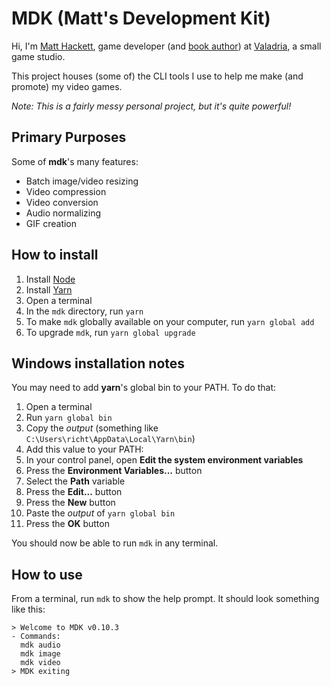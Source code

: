 # MDK (Matt's Development Kit)

Hi, I'm [Matt Hackett][richtaur], game developer (and [book author][htmavgaby]) at [Valadria][valadria], a small game studio.

This project houses (some of) the CLI tools I use to help me make (and promote) my video games.

_Note: This is a fairly messy personal project, but it's quite powerful!_

## Primary Purposes

Some of **mdk**'s many features:

* Batch image/video resizing
* Video compression
* Video conversion
* Audio normalizing
* GIF creation

## How to install

1. Install [Node][node]
1. Install [Yarn][yarn]
1. Open a terminal
1. In the `mdk` directory, run `yarn`
1. To make `mdk` globally available on your computer, run `yarn global add`
1. To upgrade `mdk`, run `yarn global upgrade`

## Windows installation notes

You may need to add **yarn**'s global bin to your PATH. To do that:

1. Open a terminal
1. Run `yarn global bin`
1. Copy the _output_ (something like `C:\Users\richt\AppData\Local\Yarn\bin`)
1. Add this value to your PATH:
1. In your control panel, open **Edit the system environment variables**
1. Press the **Environment Variables...** button
1. Select the **Path** variable
1. Press the **Edit...** button
1. Press the **New** button
1. Paste the _output_ of `yarn global bin`
1. Press the **OK** button

You should now be able to run `mdk` in any terminal.

## How to use

From a terminal, run `mdk` to show the help prompt. It should look something like this:

```
> Welcome to MDK v0.10.3
- Commands:
  mdk audio
  mdk image
  mdk video
> MDK exiting
```

[richtaur]: https://bsky.app/profile/richtaur.bsky.social
[htmavgaby]: https://www.valadria.com/how-to-make-a-video-game-all-by-yourself/
[valadria]: https://www.valadria.com/
[node]: https://nodejs.org/en
[yarn]: https://yarnpkg.com/